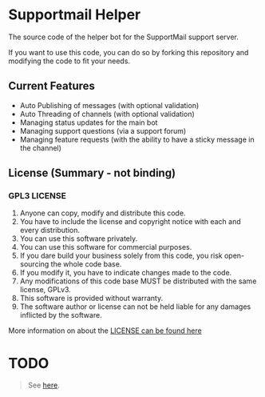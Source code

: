 # Supportmail Helper

The source code of the helper bot for the SupportMail support server.

If you want to use this code, you can do so by forking this repository and modifying the code to fit your needs.

## Current Features

- Auto Publishing of messages (with optional validation)
- Auto Threading of channels (with optional validation)
- Managing status updates for the main bot
- Managing support questions (via a support forum)
- Managing feature requests (with the ability to have a sticky message in the channel)

## License (Summary - not binding)

### **GPL3 LICENSE**

1. Anyone can copy, modify and distribute this code.
2. You have to include the license and copyright notice with each and every distribution.
3. You can use this software privately.
4. You can use this software for commercial purposes.
5. If you dare build your business solely from this code, you risk open-sourcing the whole code base.
6. If you modify it, you have to indicate changes made to the code.
7. Any modifications of this code base MUST be distributed with the same license, GPLv3.
8. This software is provided without warranty.
9. The software author or license can not be held liable for any damages inflicted by the software.

More information on about the [LICENSE can be found here](http://choosealicense.com/licenses/gpl-3.0/)

# TODO

> See [here](/TODO.md).
